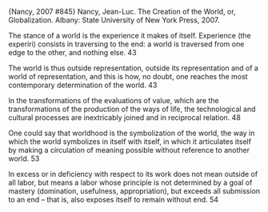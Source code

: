 ﻿{Nancy, 2007 #845}
Nancy, Jean-Luc. The Creation of the World, or, Globalization. Albany: State University of New York Press, 2007.

The stance of a world is the experience it makes of itself. Experience (the experiri) consists in traversing to the end: a world is traversed from one edge to the other, and nothing else. 43

The world is thus outside representation, outside its representation and of a world of representation, and this is how, no doubt, one reaches the most contemporary determination of the world. 43

In the transformations of the evaluations of value, which are the transformations of the production of the ways of life, the technological and cultural processes are inextricably joined and in reciprocal relation. 48

One could say that worldhood is the symbolization of the world, the way in which the world symbolizes in itself with itself, in which it articulates itself by making a circulation of meaning possible without reference to another world. 53

In excess or in deficiency with respect to its work does not mean outside of all labor, but means a labor whose principle is not determined by a goal of mastery (domination, usefulness, appropriation), but exceeds all submission to an end – that is, also exposes itself to remain without end. 54
